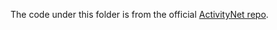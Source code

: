 The code under this folder is from the official [ActivityNet repo](https://github.com/activitynet/ActivityNet).
